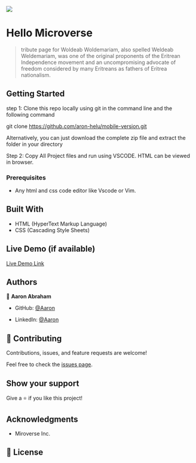 ![](https://img.shields.io/badge/Microverse-blueviolet)

# Hello Microverse
>tribute page for Woldeab Woldemariam, also spelled Weldeab Weldemariam, was one of the original proponents of the Eritrean Independence movement and an uncompromising advocate of freedom considered by many Eritreans as fathers of Eritrea nationalism.


## Getting Started

step 1: Clone this repo locally using git in the command line and the following command

git clone https://github.com/aron-helu/mobile-version.git

Alternatively, you can just download the complete zip file and extract the folder in your directory

Step 2: Copy All Project files and run using VSCODE. HTML can be viewed in browser.

### Prerequisites

- Any html and css code editor like Vscode or Vim.

## Built With

- HTML (HyperText Markup Language)
- CSS (Cascading Style Sheets)

## Live Demo (if available)

[Live Demo Link](https://aron-net.github.io/Woldeab-Woldemariam-page/)

## Authors

👤 **Aaron Abraham**

- GitHub: [@Aaron](https://github.com/aron-helu)

- LinkedIn: [@Aaron](https://www.linkedin.com/in/aron-abraham-90a4321b0/)


## 🤝 Contributing

Contributions, issues, and feature requests are welcome!

Feel free to check the [issues page](../../issues/).

## Show your support

Give a ⭐️ if you like this project!

## Acknowledgments

- Miroverse Inc.

## 📝 License
